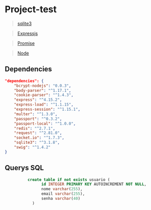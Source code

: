 # Project-test

> [sqlite3](https://github.com/mapbox/node-sqlite3)

> [Expressjs](http://expressjs.com/pt-br/)

>[Promise](https://developer.mozilla.org/pt-BR/docs/Web/JavaScript/Reference/Global_Objects/Promise)
  
>[Node](http://nodejs.org/)
  
## Dependencies
```json
"dependencies": {
    "bcrypt-nodejs": "0.0.3",
    "body-parser": "^1.17.1",
    "cookie-parser": "^1.4.3",
    "express": "^4.15.2",
    "express-load": "^1.1.15",
    "express-session": "^1.15.1",
    "multer": "^1.3.0",
    "passport": "^0.3.2",
    "passport-local": "^1.0.0",
    "redis": "^2.7.1",
    "request": "^2.81.0",
    "socket.io": "^1.7.3",
    "sqlite3": "^3.1.8",
    "swig": "^1.4.2"
}
```
## Querys SQL

```sql
          create table if not exists usuario (
                id INTEGER PRIMARY KEY AUTOINCREMENT NOT NULL,
                nome varchar(255),
                email varchar(255),
                senha varchar(40)
            )
```
